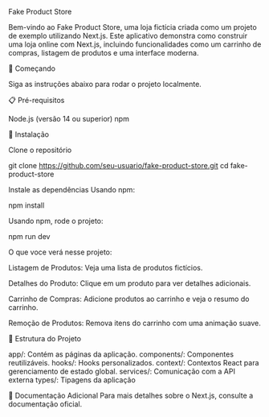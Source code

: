 Fake Product Store


Bem-vindo ao Fake Product Store, uma loja fictícia criada como um projeto de exemplo utilizando Next.js. Este aplicativo demonstra como construir uma loja online com Next.js, incluindo funcionalidades como um carrinho de compras, listagem de produtos e uma interface moderna.

🚀 Começando

Siga as instruções abaixo para rodar o projeto localmente.


📋 Pré-requisitos

Node.js (versão 14 ou superior)
npm


🔧 Instalação

Clone o repositório

git clone https://github.com/seu-usuario/fake-product-store.git
cd fake-product-store

Instale as dependências Usando npm:

npm install

Usando npm, rode o projeto:

npm run dev

O que voce verá nesse projeto: 

Listagem de Produtos: Veja uma lista de produtos fictícios.

Detalhes do Produto: Clique em um produto para ver detalhes adicionais.

Carrinho de Compras: Adicione produtos ao carrinho e veja o resumo do carrinho.

Remoção de Produtos: Remova itens do carrinho com uma animação suave.


📂 Estrutura do Projeto

app/: Contém as páginas da aplicação.
components/: Componentes reutilizáveis.
hooks/: Hooks personalizados.
context/: Contextos React para gerenciamento de estado global.
services/: Comunicação com a API externa
types/: Tipagens da aplicação


📄 Documentação Adicional
Para mais detalhes sobre o Next.js, consulte a documentação oficial.

